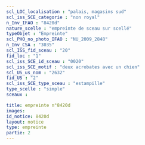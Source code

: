 ```yaml
---
scl_LOC_localisation : "palais, magasins sud"
scl_iss_SCE_categorie : "non royal"
n_Inv_IFAO : "8420d"
nature_scelle : "empreinte de sceau sur scellé"
typeObjet : "Empreinte"
scl_PHO_no_photo_IFAO : "NU_2009_2848"
n_Inv_CSA : "3035"
scl_ISS_fid_sceau : "20"
fid_loc : "1"
scl_iss_SCE_id_sceau : "0020"
scl_iss_SCE_motif : "deux acrobates avec un chien"
scl_US_us_nom : "2632"
fid_US : "2"
scl_iss_SCE_type_sceau : "estampille"
type_scelle : "simple"
sceaux :

title: empreinte n°8420d
images: 
id_notice: 8420d
layout: notice
type: empreinte
partie: 2
---
```


